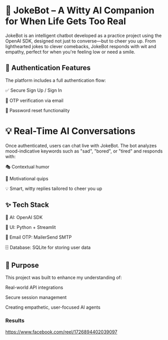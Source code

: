 # 💬 JokeBot – A Witty AI Companion for When Life Gets Too Real
JokeBot is an intelligent chatbot developed as a practice project using the OpenAI SDK, designed not just to converse—but to cheer you up. From lighthearted jokes to clever comebacks, JokeBot responds with wit and empathy, perfect for when you're feeling low or need a smile.

## 🔐 Authentication Features
The platform includes a full authentication flow:

✅ Secure Sign Up / Sign In

🔐 OTP verification via email

🔁 Password reset functionality

# 💡 Real-Time AI Conversations
Once authenticated, users can chat live with JokeBot. The bot analyzes mood-indicative keywords such as "sad", "bored", or "tired" and responds with:

🎭 Contextual humor

💬 Motivational quips

💡 Smart, witty replies tailored to cheer you up

## ✨ Tech Stack
🧠 AI: OpenAI SDK

🎨 UI: Python + Streamlit

📧 Email OTP: MailerSend SMTP

🗄️ Database: SQLite for storing user data

## 🎯 Purpose
This project was built to enhance my understanding of:

Real-world API integrations

Secure session management

Creating empathetic, user-focused AI agents

### Results
https://www.facebook.com/reel/1726894402039097
